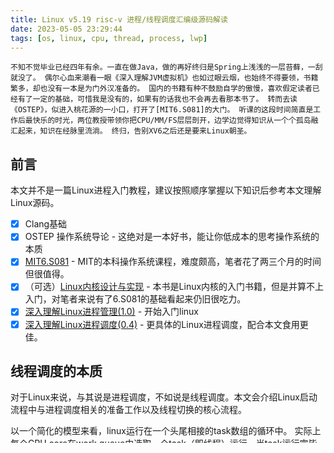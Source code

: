 ```yaml
---
title: Linux v5.19 risc-v 进程/线程调度汇编级源码解读
date: 2023-05-05 23:29:44
tags: [os, linux, cpu, thread, process, lwp]
---
```

`
不知不觉毕业已经四年有余。一直在做Java，做的再好终归是Spring上浅浅的一层苔藓，一刮就没了。
偶尔心血来潮看一眼《深入理解JVM虚拟机》也如过眼云烟，也始终不得要领，书籍繁多，却也没有一本是为门外汉准备的。
国内的书籍有种不鼓励自学的傲慢，喜欢假定读者已经有了一定的基础，可惜我是没有的，如果有的话我也不会再去看那本书了。
转而去读《OSTEP》，似进入桃花源的一小口，打开了[MIT6.S081]的大门。
听课的这段时间简直是工作后最快乐的时光，两位教授带领你把CPU/MM/FS层层剖开，边学边觉得知识从一个个孤岛融汇起来，知识在经脉里流淌。
终归，告别XV6之后还是要来Linux朝圣。
`

## 前言
本文并不是一篇Linux进程入门教程，建议按照顺序掌握以下知识后参考本文理解Linux源码。
- [x] Clang基础
- [x] OSTEP 操作系统导论 - 这绝对是一本好书，能让你低成本的思考操作系统的本质
- [x] [MIT6.S081](https://pdos.csail.mit.edu/6.S081/2022/tools.html) - MIT的本科操作系统课程，难度颇高，笔者花了两三个月的时间但很值得。
- [x] （可选）[Linux内核设计与实现](https://book.douban.com/subject/6097773/) - 本书是Linux内核的入门书籍，但是并算不上入门，对笔者来说有了6.S081的基础看起来仍旧很吃力。
- [x] [深入理解Linux进程管理(1.0)](https://blog.csdn.net/orangeboyye/article/details/125793172) - 开始入门linux
- [x] [深入理解Linux进程调度(0.4)](https://blog.csdn.net/orangeboyye/article/details/126109076) - 更具体的Linux进程调度，配合本文食用更佳。

## 线程调度的本质

对于Linux来说，与其说是进程调度，不如说是线程调度。本文会介绍Linux启动流程中与进程调度相关的准备工作以及线程切换的核心流程。

以一个简化的模型来看，linux运行在一个头尾相接的task数组的循环中。
实际上每个CPU core在work queue中选取一个task（即线程）运行，当task运行完毕或者发生中断（时间片用完）时，重新选取下一个task运行。
如何选取下一个task，就是调度算法（例如CFS）。
![](core.jpeg)

### 1号进程
在Linux中，0号进程和1号进程是两个非常重要的系统进程，它们扮演着系统启动和初始化的关键角色。

0号进程，也被称为调度进程或者Swapper进程，它是系统启动时创建的第一个进程。它的主要任务是创建1号进程，并在系统运行过程中负责处理僵尸进程。

1号进程，也被称为 init 进程，是系统启动后创建的第一个用户空间进程。它负责启动和监控所有其他的系统进程。如果一个进程的父进程结束，这个进程会被1号进程接管。因此，1号进程通常被视为所有进程的“父进程”。

这两个进程是系统初始化的核心组成部分，它们一起协同工作，确保系统能够正常启动，并开始执行用户空间的进程。虽然现代Linux发行版通常使用systemd或其他初始化系统来管理系统启动，但这两个进程的概念仍然存在，作为Linux系统的核心元素。

### 启动第一个用户空间程序
Linux在经过一系列的准备后，会fork出第一个用户空间进程，也就是1号进程，然后调用execve加载第一个用户空间程序，这个程序通常是/bin/init，也就是systemd。
分为以下几个步骤： 
#### 准备C环境，进入start_kernel()函数
```asm
_start(arch/riscv/kernel/head.S)
	/* jump to start kernel */
	j _start_kernel
_start_kernel(arch/riscv/kernel/head.S)
	/* Restore C environment */
	la tp, init_task 
	la sp, init_thread_union + THREAD_SIZE //初始化栈帧

	/* Start the kernel */
	call soc_early_init
	tail start_kernel //进入C环境
```

#### 进入start_kernel()函数，做一系列准备后创建1号进程
```c
start_kernel()(init/main.c)  
    /* Do the rest non-__init'ed, we're now alive */      
    arch_call_rest_init()(init/main.c)
        rest_init()(init/main.c)
            // fork出1号进程，指定fn为kernel_init(),kernel_init()会调用execve加载第一个用户空间程序init
            pid = user_mode_thread(kernel_init, NULL, CLONE_FS);(init/main.c)
                kernel_clone()(kernel/fork.c)
                    // 类似于xv6的fork_ret，在这里会提前把ret_from_kernel_thread放到task.thread.ra中
                    // 同时把kernel_init()放到task.thread.s0中。
                    // 在这里的p->thread是一个类似于xv6的trapframe，保存了进程的上下文信息。
                    copy_process()(kernel/fork.c)
                        copy_thread()(arch/riscv/kernel/process.c)
                            p->thread.ra = (unsigned long)ret_from_kernel_thread;(arch/riscv/kernel/process.c)
                            p->thread.s[0] = (unsigned long)args->fn;
                            p->thread.s[1] = (unsigned long)args->fn_arg;
                    wake_up_new_task()(kernel/sched/core.c)
                        activate_task()(kernel/sched/core.c)
                            enqueue_task()(kernel/sched/core.c)
                                p->sched_class->enqueue_task(rq, p, flags);
            schedule_preempt_disabled()(kernel/sched/core.c)
                schedule()(kernel/sched/core.c)
                    __schedule()(kernel/sched/core.c)
                        next = pick_next_task(rq, prev, &rf);(kernel/sched/core.c)
                            context_switch()(kernel/sched/core.c)
                                switch_to()(arch/riscv/include/asm/switch_to.h)
                                    __switch_to(arch/riscv/kernel/entry.S)
                                        li    a4,  TASK_THREAD_RA
                                        add   a4, a1, a4
                                        REG_L ra,  TASK_THREAD_RA_RA(a4)
                                        REG_L s0,  TASK_THREAD_S0_RA(a4)
                                        REG_L s1,  TASK_THREAD_S1_RA(a4)
                                        ret
ret_from_kernel_thread(arch/riscv/kernel/entry.S)
    schedule_tail()(kernel/sched/core.c)
    /* Call fn(arg) */
    la ra, ret_from_exception
    move a0, s1
    jr s0
kernel_init()(init/main.c)
    try_to_run_init_process()(init/main.c)
        run_init_process()(init/main.c)
            kernel_execve()(fs/exec.c)
                bprm_execve()(fs/exec.c)
                    exec_binprm()(fs/exec.c)
                        search_binary_handler()(fs/exec.c)
                            retval = fmt->load_binary(bprm);(fs/exec.c)
                                load_elf_binary()(fs/binfmt_elf.c)
                                    start_thread()(arch/riscv/kernel/process.c)
                                        regs->epc = pc;
                                        regs->sp = sp;
ret_from_exception(arch/riscv/kernel/entry.S)    
resume_userspace
restore_all:
	REG_L  a2, PT_EPC(sp)
	REG_SC x0, a2, PT_EPC(sp)
    ...
	csrw CSR_STATUS, a0
	csrw CSR_EPC, a2
    REG_L x2,  PT_SP(sp)
    sret
```

### timer interrupt 进程切换

```c
handle_exception(arch/riscv/kernel/entry.S)
	la ra, ret_from_exception

	/* Handle interrupts */
	move a0, sp /* pt_regs */
	la a1, generic_handle_arch_irq
	jr a1
generic_handle_arch_irq()(kernel/irq/handle.c)
    riscv_intc_irq()(drivers/irqchip/irq-riscv-intc.c)
        generic_handle_domain_irq()(kernel/irq/irqdesc.c)
            handle_irq_desc()(kernel/irq/irqdesc.c)
                generic_handle_irq_desc(include/linux/irqdesc.h)
                    riscv_timer_interrupt()(drivers/clocksource/timer-riscv.c)
                    evdev->event_handler(evdev);
                        tick_handle_periodic()(kernel/time/tick-common.c)
                            tick_periodic()()(kernel/time/tick-common.c)
                                update_process_times()(kernel/time/timer.c)
                                    scheduler_tick()(kernel/sched/core.c)
                                        curr->sched_class->task_tick(rq, curr, 0);
                                        task_tick_fair()(kernel/sched/fair.c)
                                        /*
                                         * Update run-time statistics of the 'current'.
                                         */
                                        update_curr(cfs_rq);
                                        if (cfs_rq->nr_running > 1)
                                            check_preempt_tick(cfs_rq, curr);
                                            	ideal_runtime = sched_slice(cfs_rq, curr);
                                                delta_exec = curr->sum_exec_runtime - curr->prev_sum_exec_runtime;
                                                if (delta_exec > ideal_runtime) {
                                                    resched_curr(rq_of(cfs_rq));
                                                    /*
                                                     * The current task ran long enough, ensure it doesn't get
                                                     * re-elected due to buddy favours.
                                                     */
                                                    clear_buddies(cfs_rq, curr);
                                                    return;
                                                }
                                            check_preempt_tick()(kernel/sched/fair.c)
                                                resched_curr()(kernel/sched/core.c)
                                                    set_tsk_need_resched()(kernel/sched/core.c)
                                                        set_tsk_thread_flag(tsk,TIF_NEED_RESCHED);
ret_from_exception(arch/riscv/kernel/entry.S)
resume_userspace(arch/riscv/kernel/entry.S)
    andi s1, s0, _TIF_WORK_MASK
    bnez s1, work_pending
work_pending(arch/riscv/kernel/entry.S)   
	/* Enter slow path for supplementary processing */
	la ra, ret_from_exception
	andi s1, s0, _TIF_NEED_RESCHED
	bnez s1, work_resched 
work_resched(arch/riscv/kernel/entry.S)   
	tail schedule
```

假设另一个进程在运行时，timer interrupt发生，进程切换回init进程，然后会切换回__switch_to，至此，进程调度变成一个死循环。
